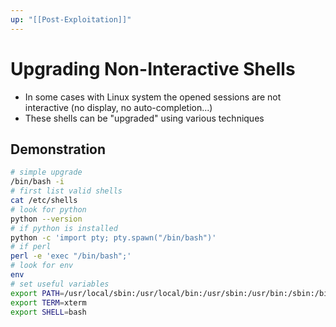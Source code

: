 ```yaml
---
up: "[[Post-Exploitation]]"
---
```


# Upgrading Non-Interactive Shells

- In some cases with Linux system the opened sessions are not interactive (no display, no auto-completion...)
- These shells can be "upgraded" using various techniques

## Demonstration

```bash
# simple upgrade
/bin/bash -i
# first list valid shells
cat /etc/shells
# look for python
python --version
# if python is installed
python -c 'import pty; pty.spawn("/bin/bash")'
# if perl
perl -e 'exec "/bin/bash";'
# look for env
env
# set useful variables
export PATH=/usr/local/sbin:/usr/local/bin:/usr/sbin:/usr/bin:/sbin:/bin
export TERM=xterm
export SHELL=bash
```
